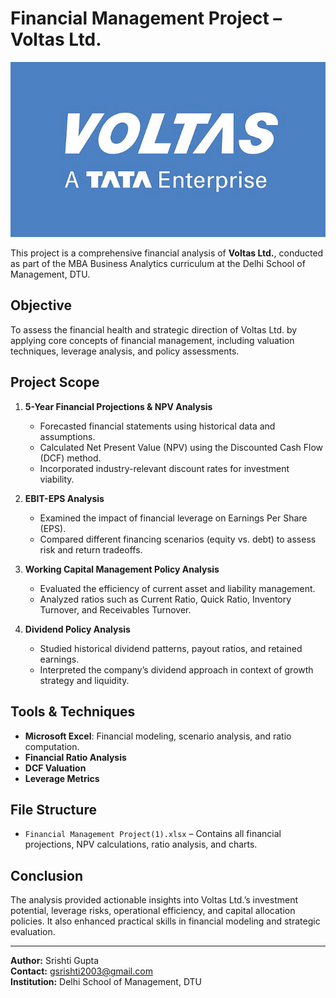 # Financial Management Project – Voltas Ltd.
![Voltas](Voltas.png)

This project is a comprehensive financial analysis of **Voltas Ltd.**, conducted as part of the MBA Business Analytics curriculum at the Delhi School of Management, DTU.

## Objective
To assess the financial health and strategic direction of Voltas Ltd. by applying core concepts of financial management, including valuation techniques, leverage analysis, and policy assessments.

## Project Scope

1. **5-Year Financial Projections & NPV Analysis**
   - Forecasted financial statements using historical data and assumptions.
   - Calculated Net Present Value (NPV) using the Discounted Cash Flow (DCF) method.
   - Incorporated industry-relevant discount rates for investment viability.

2. **EBIT-EPS Analysis**
   - Examined the impact of financial leverage on Earnings Per Share (EPS).
   - Compared different financing scenarios (equity vs. debt) to assess risk and return tradeoffs.

3. **Working Capital Management Policy Analysis**
   - Evaluated the efficiency of current asset and liability management.
   - Analyzed ratios such as Current Ratio, Quick Ratio, Inventory Turnover, and Receivables Turnover.

4. **Dividend Policy Analysis**
   - Studied historical dividend patterns, payout ratios, and retained earnings.
   - Interpreted the company’s dividend approach in context of growth strategy and liquidity.

## Tools & Techniques
- **Microsoft Excel**: Financial modeling, scenario analysis, and ratio computation.
- **Financial Ratio Analysis**
- **DCF Valuation**
- **Leverage Metrics**

## File Structure

- `Financial Management Project(1).xlsx` – Contains all financial projections, NPV calculations, ratio analysis, and charts.

## Conclusion
The analysis provided actionable insights into Voltas Ltd.’s investment potential, leverage risks, operational efficiency, and capital allocation policies. It also enhanced practical skills in financial modeling and strategic evaluation.

---

**Author:** Srishti Gupta  
**Contact:** gsrishti2003@gmail.com  
**Institution:** Delhi School of Management, DTU


